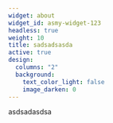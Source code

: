 ```yaml
---
widget: about
widget_id: asmy-widget-123
headless: true
weight: 10
title: sadsadsasda
active: true
design:
  columns: "2"
  background:
    text_color_light: false
    image_darken: 0
---
```

asdsadasdsa